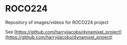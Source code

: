 # ROCO224
Repository of images/videos for ROCO224 project

See [https://github.com/harryjjacobs/dynamixel_project](https://github.com/harryjjacobs/dynamixel_project)
